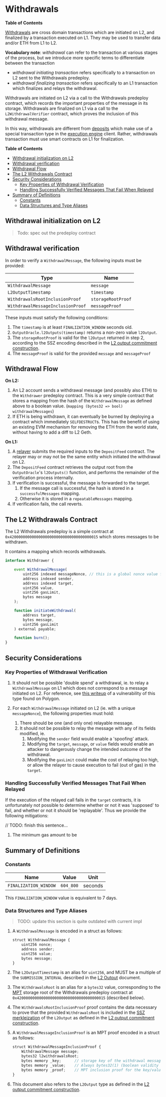 # Withdrawals

<!-- All glossary references in this file. -->
[g-deposits]: glossary.md#deposits
[g-deposited]: glossary.md#deposited-transaction
[deposit-tx-type]: glossary.md#deposited-transaction-type

[g-withdrawal]: glossary.md#withdrawal
[g-mpt]: glossary.md#merkle-patricia-trie
[g-relayer]: glossary.md#withdrawals
[g-execution-engine]: glossary.md#execution-engine
**Table of Contents**

[Withdrawals][g-withdrawal] are cross domain transactions which are initiated on L2, and finalized by a transaction
executed on L1. They may be used to transfer data and/or ETH from L1 to L2.

**Vocabulary note**: *withdrawal* can refer to the transaction at various stages of the process, but we introduce
more specific terms to differentiate between the transaction

- *withdrawal initiating transaction* refers specifically to a transaction on L2 sent to the Withdrawals predeploy.
- *withdrawal finalizing transaction* refers specifically to an L1 transaction which finalizes and relays the
  withdrawal.

Withdrawals are initiated on L2 via a call to the Withdrawals predeploy contract, which records the important properties
of the message in its storage. Withdrawals are finalized on L1 via a call to the `L2WithdrawalVerifier` contract, which
proves the inclusion of this withdrawal message.

In this way, withdrawals are different from [deposits][g-deposits] which make use of a special transaction type in the
[execution engine][g-execution-engine] client. Rather, withdrawals transaction must use smart contracts on L1 for
finalization.

<!-- START doctoc generated TOC please keep comment here to allow auto update -->
<!-- DON'T EDIT THIS SECTION, INSTEAD RE-RUN doctoc TO UPDATE -->
**Table of Contents**

- [Withdrawal initialization on L2](#withdrawal-initialization-on-l2)
- [Withdrawal verification](#withdrawal-verification)
- [Withdrawal Flow](#withdrawal-flow)
- [The L2 Withdrawals Contract](#the-l2-withdrawals-contract)
- [Security Considerations](#security-considerations)
  - [Key Properties of Withdrawal Verification](#key-properties-of-withdrawal-verification)
  - [Handling Successfully Verified Messages That Fail When Relayed](#handling-successfully-verified-messages-that-fail-when-relayed)
- [Summary of Definitions](#summary-of-definitions)
  - [Constants](#constants)
  - [Data Structures and Type Aliases](#data-structures-and-type-aliases)

<!-- END doctoc generated TOC please keep comment here to allow auto update -->

## Withdrawal initialization on L2

> Todo: spec out the predeploy contract

## Withdrawal verification

In order to verify a `WithdrawalMessage`, the following inputs must be provided:

| Type                              | Name               |
| --------------------------------- | ------------------ |
| `WithdrawalMessage`               | `message`          |
| `L2OutputTimestamp`               | `timestamp`        |
| `WithdrawalsRootInclusionProof`   | `storageRootProof` |
| `WithdrawalMessageInclusionProof` | `messageProof`     |

These inputs must satisfy the following conditions:

1. The `timestamp` is at least `FINALIZATION_WINDOW` seconds old.
1. `OutputOracle.l2Outputs(timestamp)` returns a non-zero value `l2Output`.
1. The `storageRootProof` is valid for the `l2Output` returned in step 2, according to the SSZ encoding described in the
   [L2 output commitment construction](./proposals.md#l2-output-commitment-construction).
1. The `messageProof` is valid for the provided `message` and `messageProof`

## Withdrawal Flow

**On L2:**

1. An L2 account sends a withdrawal message (and possibly also ETH) to the `Withdrawer` predeploy contract.
   This is a very simple contract that stores a mapping from the hash of the `WithdrawalMessage` as defined above to a
   boolean value. (`mapping (bytes32 => bool) withdrawalMessages`)
2. If ETH is being withdrawn, it can eventually be burned by deploying a contract which immediately `SELFDESTRUCT`s.
   This has the benefit of using an existing EVM mechanism for removing the ETH from the world state, without having to
   add a diff to L2 Geth.

**On L1:**

1. A [relayer][g-relayer] submits the required inputs to the `DepositFeed` contract. The relayer may or may not be the
   same entity which initiated the withdrawal on L2.
2. The `DepositFeed` contract retrieves the output root from the `OutputOracle`'s `l2Outputs()` function, and performs
   the remainder of the verification process internally.
3. If verification is successful, the message is forwarded to the target.
    1. If the message call is successful, the hash is stored in a `successfulMessages` mapping.
    2. Otherwise it is stored in a `repeatableMessages` mapping.
4. If verification fails, the call reverts.

## The L2 Withdrawals Contract

The L2 Withdrawals predeploy is a simple contract at `0x4200000000000000000000000000000000000015` which stores messages
to be withdrawn.

It contains a mapping which records withdrawals.

```js
interface Withdrawer {

    event WithdrawalMessage(
        uint256 indexed messageNonce, // this is a global nonce value for all withdrawal messages
        address indexed sender,
        address indexed target,
        uint256 value,
        uint256 gasLimit,
        bytes message
    );

    function initiateWithdrawal(
        address target,
        bytes message,
        uint256 gasLimit
    ) external payable;

    function burn();
}
```

## Security Considerations

### Key Properties of Withdrawal Verification

1. It should not be possible 'double spend' a withdrawal, ie. to relay a `WithdrawalMessage` on L1 which does not
    correspond to a message initiated on L2. For reference, see [this writeup][polygon-dbl-spend] of a vulnerability
    of this type found on Polygon.

    [polygon-dbl-spend]: https://gerhard-wagner.medium.com/double-spending-bug-in-polygons-plasma-bridge-2e0954ccadf1

1. For each `WithdrawalMessage` initiated on L2 (ie. with a unique `messageNonce`), the following properties must hold:
    1. There should be one (and only one) relayable message.
    1. It should not be possible to relay the message with any of its fields modified, ie.
        1. Modifying the `sender` field would enable a 'spoofing' attack.
        1. Modifying the `target`, `message`, or `value` fields would enable an attacker to dangerously change the
           intended outcome of the withdrawal.
        1. Modifying the `gasLimit` could make the cost of relaying too high, or allow the relayer to cause execution
           to fail (out of gas) in the `target`.

### Handling Successfully Verified Messages That Fail When Relayed

If the execution of the relayed call fails in the `target` contracts, it is unfortunately not possible to determine
whether or not it was 'supposed' to fail, and whether or not it should be 'replayable'.
Thus we provide the following mitigations:

// TODO: finish this sentence...

1. The minimum gas amount to be

[Insufficient Gas Griefing]:(https://swcregistry.io/docs/SWC-126)

## Summary of Definitions

### Constants

| Name                  | Value     | Unit    |
| --------------------- | --------- | ------- |
| `FINALIZATION_WINDOW` | `604_800` | seconds |

This `FINALIZATION_WINDOW` value is equivalent to 7 days.

### Data Structures and Type Aliases

> TODO: update this section is quite outdated with current impl

1. A `WithdrawalMessage` is encoded in a struct as follows:

    ```js
    struct WithdrawalMessage {
        uint256 nonce;
        address sender;
        uint256 value;
        bytes message;
    }
    ```

1. The `L2OutputTimestamp` is an alias for `uint256`, and MUST be a multiple of the `SUBMISSION_INTERVAL` described
  in the [L2 Output](./proposals.md#constants) document.

1. The `WithdrawalsRoot` is an alias for a `bytes32` value, corresponding to the [MPT][g-mpt]
  storage root of the Withdrawals predeploy contract at `0x4200000000000000000000000000000000000015` (described below).

1. The `WithdrawalsRootInclusionProof` proof contains the data necessary to prove that the provided `WithdrawalsRoot` is
  included in the
  [SSZ merkleization](https://github.com/ethereum/consensus-specs/blob/dev/ssz/simple-serialize.md#merkleization)
  of the `L2Output` as defined in the
  [L2 output commitment construction](./proposals.md#l2-output-commitment-construction).

1. A `WithdrawalMessageInclusionProof` is an MPT proof encoded in a struct as follows:

   ```js
   struct WithdrawalMessageInclusionProof {
       WithdrawalMessage message;
       bytes32 l2withdrawalsRoot;
       bytes memory _key;      // storage key of the withdrawal message commitment
       bytes memory _value;    // Always bytes32(1) (boolean validity status of the message)
       bytes memory _proof;    // MPT inclusion proof for the key/value
   }
   ```

1. This document also refers to the `L2Output` type as defined in the
  [L2 output commitment construction](./proposals.md#l2-output-commitment-construction).
